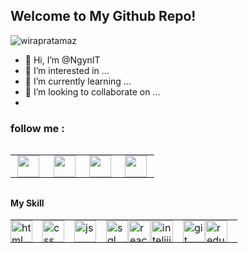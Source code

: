 ## Welcome to My Github Repo!

<p align="left"> <img src="https://komarev.com/ghpvc/?username=NgynIT&label=Profile%20views&color=0e75b6&style=flat" alt="wirapratamaz" /> </p>

- 👋 Hi, I’m @NgynIT
- 👀 I’m interested in ...
- 🌱 I’m currently learning ...
- 💞️ I’m looking to collaborate on ...
- 
### follow me :
  <div align="middle">
<table style="border: none; margin: 2rem 0;">
<tr>
    <td style="border: none; padding: 0; margin: 0;">
        <a href='mailto:nis.110902@gmail.com'>
          <img src='https://i.imgur.com/L9ZfWvP.png' width="35" style="margin: 0 0.7rem" />
        </a>
    </td>
    <td style="border: none; padding: 0; margin: 0;">
        <a href='https://www.linkedin.com/in/ngynIT/'>
          <img src='https://i.imgur.com/lhMb0RA.png' width="35" style="margin: 0 0.7rem"/>
        </a>
    </td>
    <td style="border: none; padding: 0; margin: 0;">
        <a href='https://www.instagram.com/nis.110902/'>
            <img src='https://imgur.com/Tw78ZJR.png' width="35" style="margin: 0 0.7rem" />
        </a>
    </td>
    <td style="border: none; padding: 0; margin: 0;">
        <a href='https://www.facebook.com/nis.110902/'>
            <img src='https://imgur.com/AEaRl35.png' width="35" style="margin: 0 0.7rem"/>
        </a> 
    </td>
</tr>
</table>
</div>

#### My Skill

<div align="middle">

<table style="border: none;">
<tr style="border: none; padding: 0; margin: 0;">
    <td style="border: none; padding: 0; margin: 0;"> 
        <img alt="html" src="https://i.imgur.com/Wo63eUu.png" width='35' style='margin-right: 1rem;' /> 
    </td>
    <td style="border: none; padding: 0;"> 
        <img alt="css" src="https://i.imgur.com/3OFoRac.png" width='35' style='margin-right: 1rem;' /> 
    </td>
    <td style="border: none; padding: 0;"> 
        <img alt="js" src="https://i.imgur.com/hrRfAmU.png" width='35' style='margin-right: 1rem;' /> 
    </td>
    <td style="border: none; padding: 0;"> 
        <img alt="sql" src="https://imgur.com/BedWde4.png" width='35' style='margin-right: 1rem;' /> 
    </td>
    <td style="border: none; padding: 0;">
        <img alt="react" src="https://i.imgur.com/52AiCrr.png" width='35' style='margin-right: 1rem; margin-left: -15px;'/> 
    </td>
    <td style="border: none; padding: 0;"> 
        <img alt="inteliij" src="https://imgur.com/YuSUuJ0.png" width='35' style='margin-right: 1rem; margin-left: -15px;'/>
    </td>
    <td style="border: none; padding: 0;">
        <img alt="git" src="https://imgur.com/x0VXxwf.png" width='35' style='margin-right: 1rem;' /> 
    </td>
    <td style="border: none; padding: 0;"> 
        <img alt="redux" src="https://i.imgur.com/hcOAsfS.png" width='35' style='margin-right: 1rem; margin-left: -15px;'/>
    </td>
    
</tr>
</table>
</div>






